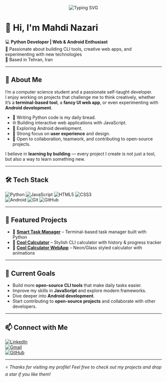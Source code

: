 <p align="center">
  <img src="https://readme-typing-svg.herokuapp.com?font=Fira+Code&size=32&duration=4000&pause=500&color=AAAAAA&center=true&vCenter=true&width=600&lines=Hi,+I'm+Mahdi+Nazari!+%F0%9F%91%8B+%F0%9F%94%8D" alt="Typing SVG"/>
</p>

# 👋 Hi, I'm Mahdi Nazari  

💻 **Python Developer | Web & Android Enthusiast**  
🎯 Passionate about building CLI tools, creative web apps, and experimenting with new technologies  
📍 Based in Tehran, Iran  

---

## 🚀 About Me
I’m a computer science student and a passionate self-taught developer.  
I enjoy working on projects that challenge me to think creatively, whether it’s a **terminal-based tool**, a **fancy UI web app**, or even experimenting with **Android development**.  

- 🐍 Writing Python code is my daily bread.  
- 🌐 Building interactive web applications with JavaScript.  
- 📱 Exploring Android development.  
- 🎨 Strong focus on **user experience** and design.  
- 🤝 Open to collaboration, teamwork, and contributing to open-source projects.  

I believe in **learning by building** — every project I create is not just a tool, but also a way to learn something new.  

---

## 🛠 Tech Stack
![Python](https://img.shields.io/badge/Python-222222?style=for-the-badge&logo=python&logoColor=FFD43B)
![JavaScript](https://img.shields.io/badge/JavaScript-323330?style=for-the-badge&logo=javascript&logoColor=F7DF1E)
![HTML5](https://img.shields.io/badge/HTML5-E34F26?style=for-the-badge&logo=html5&logoColor=white)
![CSS3](https://img.shields.io/badge/CSS3-1572B6?style=for-the-badge&logo=css3&logoColor=white)  
![Android](https://img.shields.io/badge/Android-3DDC84?style=for-the-badge&logo=android&logoColor=white)
![Git](https://img.shields.io/badge/Git-F05032?style=for-the-badge&logo=git&logoColor=white)
![GitHub](https://img.shields.io/badge/GitHub-181717?style=for-the-badge&logo=github&logoColor=white)

---

## 🌟 Featured Projects
- 🔹 [**Smart Task Manager**](https://github.com/NazariMahdi-Pro/smart-task-manager) – Terminal-based task manager built with Python  
- 🔹 [**Cool Calculator**](https://github.com/NazariMahdi-Pro/cool-calculator) – Stylish CLI calculator with history & progress tracker  
- 🔹 [**Cool Calculator WebApp**](https://github.com/NazariMahdi-Pro/cool-calculator-webApp) – Neon/Glass styled calculator with animations  

---

## 🎯 Current Goals
- Build more **open-source CLI tools** that make daily tasks easier.  
- Improve my skills in **JavaScript** and explore modern frameworks.  
- Dive deeper into **Android development**.  
- Start contributing to **open-source projects** and collaborate with other developers.  

---

## 📫 Connect with Me
[![LinkedIn](https://img.shields.io/badge/LinkedIn-0077B5?style=for-the-badge&logo=linkedin&logoColor=white)](https://www.linkedin.com/)  
[![Gmail](https://img.shields.io/badge/Gmail-D14836?style=for-the-badge&logo=gmail&logoColor=white)](mailto:yourmail@gmail.com)  
[![GitHub](https://img.shields.io/badge/GitHub-181717?style=for-the-badge&logo=github&logoColor=white)](https://github.com/NazariMahdi-Pro)

---

⭐️ *Thanks for visiting my profile! Feel free to check out my projects and drop a star if you like them!*
